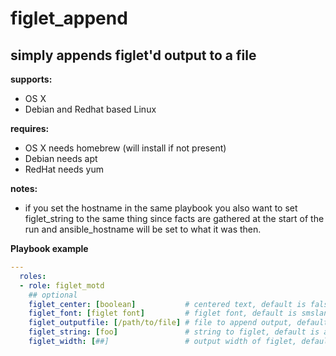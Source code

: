 figlet_append
==========

simply appends figlet'd output to a file
----------

**supports:**<br />

- OS X
- Debian and Redhat based Linux

**requires:**<br />

- OS X needs homebrew (will install if not present)
- Debian needs apt
- RedHat needs yum

**notes:**

- if you set the hostname in the same playbook you also want to set figlet_string to the same thing since facts are gathered at the start of the run and ansible_hostname will be set to what it was then.

**Playbook example**

```Yaml
---
  roles:
  - role: figlet_motd
    ## optional
    figlet_center: [boolean]           # centered text, default is false
    figlet_font: [figlet font]         # figlet font, default is smslant
    figlet_outputfile: [/path/to/file] # file to append output, default is /etc/motd
    figlet_string: [foo]               # string to figlet, default is ansible_hostname
    figlet_width: [##]                 # output width of figlet, default is 80
```
